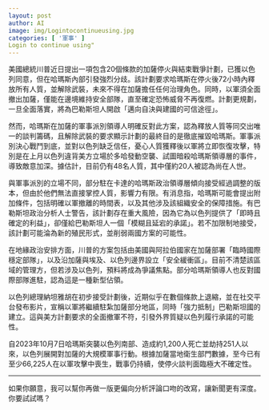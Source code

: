 ```yaml
---
layout: post
author: AI
image: img/Logintocontinueusing.jpg
categories: [ '軍事' ]
Login to continue using"
---
```

美國總統川普近日提出一項包含20個條款的加薩停火與結束戰爭計劃，已獲以色列同意，但在哈瑪斯內部引發強烈分歧。該計劃要求哈瑪斯在停火後72小時內釋放所有人質，並解除武裝，未來不得在加薩擔任任何治理角色。同時，以軍須全面撤出加薩，僅能在邊境維持安全部隊，直至確定恐怖威脅不再復燃。計劃更規劃，一旦全面落實，將為巴勒斯坦人開啟「邁向自決與建國的可信途徑」。  

然而，哈瑪斯在加薩的軍事派別領導人明確反對此方案，認為釋放人質等同交出唯一的談判籌碼，且解除武裝的要求顯示計劃的最終目的是徹底摧毀哈瑪斯。軍事派別決心戰鬥到底，並對以色列缺乏信任，憂心人質獲釋後以軍將立即恢復攻擊，特別是在上月以色列違背美方立場於多哈發動空襲、試圖暗殺哈瑪斯領導層的事件，導致敵意加深。據估計，目前仍有48名人質，其中僅約20人被認為尚在人世。  

與軍事派別的立場不同，部分駐在卡達的哈瑪斯政治領導層傾向接受經過調整的版本，但由於他們無法直接掌控人質，影響力有限。有消息指，哈瑪斯可能會提出附加條件，包括明確以軍撤離的時間表，以及其他涉及該組織安全的保障措施。有巴勒斯坦政治分析人士警告，該計劃存在重大風險，因為它為以色列提供了「即時且確定的利益」，卻僅給巴勒斯坦人一個「模糊且延宕的承諾」。若不加限制地接受，該計劃可能淪為新的殖民形式，並削弱兩國方案的可能性。  

在地緣政治安排方面，川普的方案包括由美國與阿拉伯國家在加薩部署「臨時國際穩定部隊」，以及沿加薩與埃及、以色列邊界設立「安全緩衝區」。目前不清楚該區域的管理方，但若涉及以色列，預料將成為爭議焦點。部分哈瑪斯領導人也反對國際部隊進駐，認為這是一種新型佔領。  

以色列總理納坦雅胡在初步接受計劃後，近期似乎在數個條款上退縮，並在社交平台發布影片，宣稱以軍將繼續駐紮加薩部分地區，同時「強力抵制」巴勒斯坦國的建立。這與美方計劃要求的全面撤軍不符，引發外界質疑以色列履行承諾的可能性。  

自2023年10月7日哈瑪斯突襲以色列南部、造成約1,200人死亡並劫持251人以來，以色列展開對加薩的大規模軍事行動。根據加薩當地衛生部門數據，至今已有至少66,225人在以軍攻擊中喪生，戰事仍持續，使停火談判面臨極大不確定性。  

---

如果你願意，我可以幫你再做一版更偏向分析評論口吻的改寫，讓新聞更有深度。你要試試嗎？